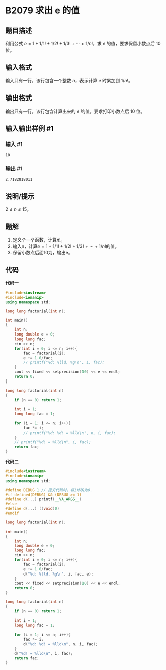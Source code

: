 # B2079 求出 e 的值

## 题目描述

利用公式 $e=1+1/1!+1/2!+1/3!+ \cdots +1/n!$，求 $e$ 的值，要求保留小数点后 $10$ 位。

## 输入格式

输入只有一行，该行包含一个整数 $n$，表示计算 $e$ 时累加到 $1/n!$。

## 输出格式

输出只有一行，该行包含计算出来的 $e$ 的值，要求打印小数点后 $10$ 位。

## 输入输出样例 #1

### 输入 #1

```
10
```

### 输出 #1

```
2.7182818011
```

## 说明/提示

$2 \le n \le 15$。

## 题解

1. 定义个一个函数，计算$n!$。
2. 输入n，计算$e=1+1/1!+1/2!+1/3!+ \cdots +1/n!$的值。
3. 保留小数点后面10为，输出e。

## 代码

**代码一**

```cpp
#include<iostream>
#include<iomanip>
using namespace std;

long long factorial(int n);

int main()
{
    int n;
    long double e = 0;
    long long fac;
    cin >> n;
    for(int i = 0; i <= n; i++){
        fac = factorial(i);
        e += 1.0/fac;
        // printf("%d: %lld, %g\n", i, fac);
    }
    cout << fixed << setprecision(10) << e << endl;
    return 0;
}

long long factorial(int n)
{
    if (n == 0) return 1;
    
    int i = 1;
    long long fac = 1;
    
    for (i = 1; i <= n; i++){
        fac *= i;
        // printf("%d: %d! = %lld\n", n, i, fac);
    }
    // printf("%d! = %lld\n", i, fac);
    return fac;
}
```

**代码二**

```cpp
#include<iostream>
#include<iomanip>
using namespace std;

#define DEBUG 1 // 提交代码时，将1修改为0.
#if defined(DEBUG) && (DEBUG >= 1)
#define d(...) printf(__VA_ARGS__)
#else
#define d(...) ((void)0)
#endif

long long factorial(int n);

int main()
{
    int n;
    long double e = 0;
    long long fac;
    cin >> n;
    for(int i = 0; i <= n; i++){
        fac = factorial(i);
        e += 1.0/fac;
        d("%d: %lld, %g\n", i, fac, e);
    }
    cout << fixed << setprecision(10) << e << endl;
    return 0;
}

long long factorial(int n)
{
    if (n == 0) return 1;
    
    int i = 1;
    long long fac = 1;
    
    for (i = 1; i <= n; i++){
        fac *= i;
        d("%d: %d! = %lld\n", n, i, fac);
    }
    d("%d! = %lld\n", i, fac);
    return fac;
}
```

